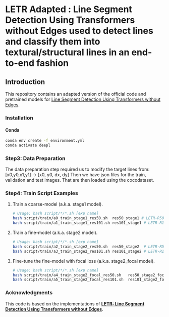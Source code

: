 # LETR Adapted : Line Segment Detection Using Transformers without Edges used to detect lines and classify them into textural/structural lines in an end-to-end fashion

## Introduction 
This repository contains an adapted version of the official code and pretrained models for [Line Segment Detection Using Transformers without Edges](https://arxiv.org/abs/2101.01909).

### Installation

#### Conda

```bash
conda env create -f environment.yml
conda activate deepl
```


### Step3: Data Preparation

The data preparation step required us to modify the target lines from:
[x0,y0,x1,y1] -> [x0, y0, dx, dy]
Then we have json files for the train, validation and test images. That are then loaded using the cocodataset.

### Step4: Train Script Examples
1. Train a coarse-model (a.k.a. stage1 model).
    ```bash
    # Usage: bash script/*/*.sh [exp name]
    bash script/train/a0_train_stage1_res50.sh  res50_stage1 # LETR-R50  
    bash script/train/a1_train_stage1_res101.sh res101_stage1 # LETR-R101 
    ```

2. Train a fine-model (a.k.a. stage2 model).
    ```bash
    # Usage: bash script/*/*.sh [exp name]
    bash script/train/a2_train_stage2_res50.sh  res50_stage2  # LETR-R50
    bash script/train/a3_train_stage2_res101.sh res101_stage2 # LETR-R101 
    ```

3. Fine-tune the fine-model with focal loss (a.k.a. stage2_focal model).
    ```bash
    # Usage: bash script/*/*.sh [exp name]
    bash script/train/a4_train_stage2_focal_res50.sh   res50_stage2_focal # LETR-R50
    bash script/train/a5_train_stage2_focal_res101.sh  res101_stage2_focal # LETR-R101 
    ```

### Acknowledgments

This code is based on the implementations of [**LETR: Line Segment Detection Using Transformers without Edges**](https://github.com/mlpc-ucsd/LETR). 
